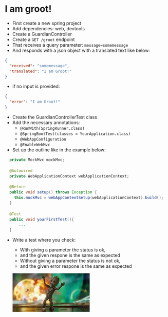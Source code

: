 # I am groot!

- First create a new spring project
- Add dependencies: web, devtools
- Create a GuardianController
- Create a `GET /groot` endpoint
- That receives a query parameter: `message=somemessage`
- And responds with a json object with a translated text like below:
```json
{
  "received": "somemessage",
  "translated": "I am Groot!"
}
```
- if no input is provided:
```json
{
  "error": "I am Groot!"
}
```
- Create the GuardianControllerTest class
- Add the necessary annotations:
  - `@RunWith(SpringRunner.class)`
  - `@SpringBootTest(classes = YourApplication.class)`
  - `@WebAppConfiguration`
  - `@EnableWebMvc`
- Set up the outline like in the example below:
```java
  private MockMvc mockMvc;

  @Autowired
  private WebApplicationContext webApplicationContext;

  @Before
  public void setup() throws Exception {
    this.mockMvc = webAppContextSetup(webApplicationContext).build();
  }

  @Test
  public void yourFirstTest(){
      ...
  }
```
- Write a test where you check:
  - With giving a parameter the status is ok,
  - and the given respone is the same as expected
  - Without giving a parameter the status is not ok,
  - and the given error respone is the same as expected

  [![](assets/groot.jpg)](https://www.youtube.com/watch?v=HplYmXMo4Jc)